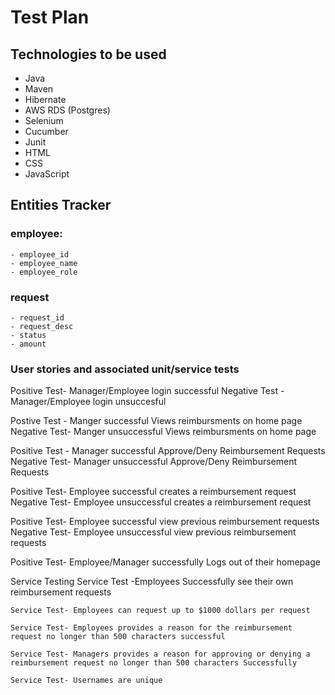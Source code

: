 # Test Plan
 ## Technologies to be used
 - Java
 - Maven
 - Hibernate
 - AWS RDS (Postgres)
 - Selenium
 - Cucumber
 - Junit
 - HTML
 - CSS
 - JavaScript

## Entities Tracker
 ### employee:
    - employee_id
    - employee_name
    - employee_role
 ### request
    - request_id
    - request_desc
    - status
    - amount

 ### User stories and associated unit/service tests 

Positive Test- Manager/Employee login successful 
Negative Test - Manager/Employee login unsuccesful

Postive Test - Manger successful Views reimbursments on home page
Negative Test- Manger unsuccessful Views reimbursments on home page

Positive Test - Manager successful Approve/Deny Reimbursement Requests 
Negative Test-  Manager unsuccessful Approve/Deny Reimbursement Requests 

Positive Test- Employee successful creates a reimbursement request 
Negative Test- Employee unsuccessful creates a reimbursement request

Positive Test- Employee successful view previous reimbursement requests
Negative Test- Employee unsuccessful view previous reimbursement requests

Positive Test- Employee/Manager successfully Logs out of their homepage


Service Testing
    Service Test -Employees Successfully see their own reimbursement requests 

    Service Test- Employees can request up to $1000 dollars per request

    Service Test- Employees provides a reason for the reimbursement request no longer than 500 characters successful

    Service Test- Managers provides a reason for approving or denying a reimbursement request no longer than 500 characters Successfully
    
    Service Test- Usernames are unique
